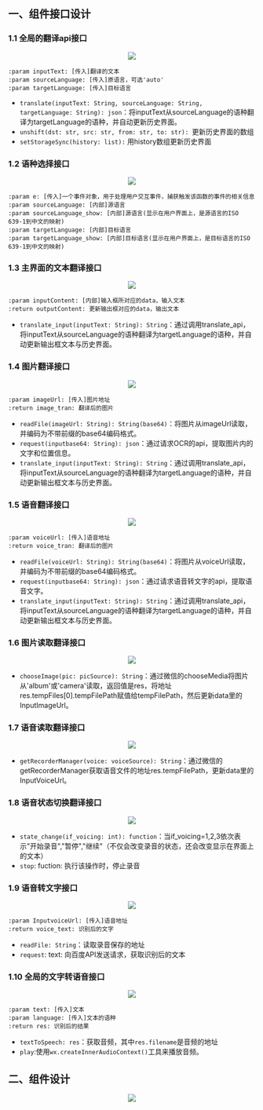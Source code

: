 ## 一、组件接口设计

### 1.1 全局的翻译api接口

<div align = "center">
    <img src="../images/翻译接口.png" />
</div>

```
:param inputText: [传入]翻译的文本
:param sourceLanguage: [传入]原语言，可选'auto'
:param targetLanguage: [传入]目标语言
```
- `translate(inputText: String, sourceLanguage: String, targetLanguage: String): json`：将inputText从sourceLanguage的语种翻译为targetLanguage的语种，并自动更新历史界面。
- `unshift(dst: str, src: str, from: str, to: str): `更新历史界面的数组
- `setStorageSync(history: list):` 用history数组更新历史界面


### 1.2 语种选择接口

<div align = "center">
    <img src="../images/翻译语种选择.png" />
</div>

```
:param e: [传入]一个事件对象，用于处理用户交互事件，捕获触发该函数的事件的相关信息
:param sourceLanguage: [内部]源语言
:param sourceLanguage_show: [内部]源语言(显示在用户界面上，是源语言的ISO 639-1到中文的映射)
:param targetLanguage: [内部]目标语言
:param targetLanguage_show: [内部]目标语言(显示在用户界面上，是目标语言的ISO 639-1到中文的映射)
```


### 1.3 主界面的文本翻译接口

<div align = "center">
    <img src="../images/主界面翻译接口.png" />
</div>

```
:param inputContent: [内部]输入框所对应的data，输入文本
:return outputContent: 更新输出框对应的data，输出文本
```
- `translate_input(inputText: String): String`：通过调用translate_api，将inputText从sourceLanguage的语种翻译为targetLanguage的语种，并自动更新输出框文本与历史界面。


### 1.4 图片翻译接口

<div align = "center">
    <img src="../images/OCR接口.png" />
</div>

```
:param imageUrl: [传入]图片地址
:return image_tran: 翻译后的图片
```
- `readFile(imageUrl: String): String(base64)`：将图片从imageUrl读取，并编码为不带前缀的base64编码格式。
- `request(inputbase64: String): json`：通过请求OCR的api，提取图片内的文字和位置信息。
- `translate_input(inputText: String): String`：通过调用translate_api，将inputText从sourceLanguage的语种翻译为targetLanguage的语种，并自动更新输出框文本与历史界面。


### 1.5 语音翻译接口

<div align = "center">
    <img src="../images/语音翻译接口.png" />
</div>

```
:param voiceUrl: [传入]语音地址
:return voice_tran: 翻译后的图片
```
- `readFile(voiceUrl: String): String(base64)`：将图片从voiceUrl读取，并编码为不带前缀的base64编码格式。
- `request(inputbase64: String): json`：通过请求语音转文字的api，提取语音文字。
- `translate_input(inputText: String): String`：通过调用translate_api，将inputText从sourceLanguage的语种翻译为targetLanguage的语种，并自动更新输出框文本与历史界面。


### 1.6 图片读取翻译接口

<div align = "center">
    <img src="../images/图片读取接口.png" />
</div>

- `chooseImage(pic: picSource): String`：通过微信的chooseMedia将图片从'album'或'camera'读取，返回值是res，将地址res.tempFiles[0].tempFilePath赋值给tempFilePath，然后更新data里的InputImageUrl。


### 1.7 语音读取翻译接口

<div align = "center">
    <img src="../images/语音读取接口.png" />
</div>

- `getRecorderManager(voice: voiceSource): String`：通过微信的getRecorderManager获取语音文件的地址res.tempFilePath，更新data里的InputVoiceUrl。


### 1.8 语音状态切换翻译接口

<div align = "center">
    <img src="../images/语音状态切换.png" />
</div>

- `state_change(if_voicing: int): function`：当if_voicing=1,2,3依次表示"开始录音","暂停","继续"（不仅会改变录音的状态，还会改变显示在界面上的文本）
- `stop`: fuction: 执行该操作时，停止录音


### 1.9 语音转文字接口

<div align = "center">
    <img src="../images/语音转文字.png" />
</div>

```
:param InputvoiceUrl: [传入]语音地址
:return voice_text: 识别后的文字
```
- `readFile: String`：读取录音保存的地址
- `request`: text: 向百度API发送请求，获取识别后的文本


### 1.10 全局的文字转语音接口

<div align = "center">
    <img src="../images/文字转语音.png" />
</div>

```
:param text: [传入]文本
:param language: [传入]文本的语种
:return res: 识别后的结果
```
- `textToSpeech: res`：获取音频，其中`res.filename`是音频的地址
- `play`:使用`wx.createInnerAudioContext()`工具来播放音频。


## 二、组件设计
<div align = "center">
    <img src="../images/组件设计.png" />
</div>
